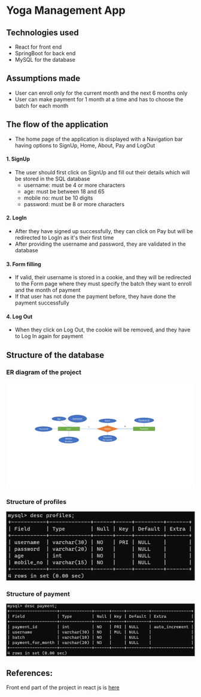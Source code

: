 # Yoga Management App

## Technologies used

- React for front end
- SpringBoot for back end
- MySQL for the database

## Assumptions made

- User can enroll only for the current month and the next 6 months only
- User can make payment for 1 month at a time and has to choose the batch for each month

## The flow of the application

- The home page of the application is displayed with a Navigation bar having options to SignUp, Home, About, Pay and LogOut

#### 1. SignUp

- The user should first click on SignUp and fill out their details which will be stored in the SQL database
  - username: must be 4 or more characters
  - age: must be between 18 and 65
  - mobile no: must be 10 digits
  - password: must be 8 or more characters

#### 2. LogIn

- After they have signed up successfully, they can click on Pay but will be redirected to LogIn as it's their first time
- After providing the username and password, they are validated in the database

#### 3. Form filling

- If valid, their username is stored in a cookie, and they will be redirected to the Form page where they must specify the batch they want to enroll and the month of payment
- If that user has not done the payment before, they have done the payment successfully

#### 4. Log Out

- When they click on Log Out, the cookie will be removed, and they have to Log In again for payment

## Structure of the database

### ER diagram of the project

![ER Diagram](https://github.com/Ironclad7/yoga-management-app/blob/master/Yoga%20Management%20ER%20Diagram.PNG?raw=true)

### Structure of profiles

![profiles structure](https://github.com/Ironclad7/yoga-management-app/blob/master/profiles%20desc.png?raw=true)

### Structure of payment

![payment structure](https://github.com/Ironclad7/yoga-management-app/blob/master/payment%20desc.png?raw=true)

## References:

Front end part of the project in react js is [here](https://github.com/Ironclad7/yoga-management-app)
